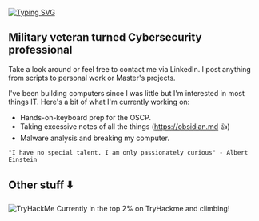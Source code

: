 [![Typing SVG](https://readme-typing-svg.herokuapp.com?font=Fira+Code&pause=1000&color=42F745&width=435&lines=Hi+there+-+I'm+Matt)](https://git.io/typing-svg)

## Military veteran turned Cybersecurity professional
Take a look around or feel free to contact me via LinkedIn. I post anything from scripts to personal work or Master's projects. 

I've been building computers since I was little but I'm interested in most things IT. Here's a bit of what I'm currently working on:
- Hands-on-keyboard prep for the OSCP. 
- Taking excessive notes of all the things (https://obsidian.md :+1:)
- Malware analysis and breaking my computer. 

`"I have no special talent. I am only passionately curious" - Albert Einstein`

<!--
**MTTGIT19/MTTGIT19** is a ✨ _special_ ✨ repository because its `README.md` (this file) appears on your GitHub profile.

Here are some ideas to get you started:

- 🔭 I’m currently working on ...
- 🌱 I’m currently learning ...
- 👯 I’m looking to collaborate on ...
- 🤔 I’m looking for help with ...
- 💬 Ask me about ...
- 📫 How to reach me: ...
- 😄 Pronouns: ...
- ⚡ Fun fact: ...
-->

Other stuff :arrow_down:
---
<img src="https://tryhackme-badges.s3.amazonaws.com/MILMT.png" alt="TryHackMe">
Currently in the top 2% on TryHackme and climbing!
